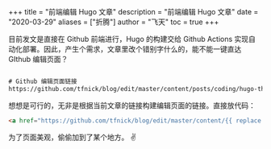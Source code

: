 +++
title = "前端编辑 Hugo 文章"
description = "前端编辑 Hugo 文章"
date = "2020-03-29"
aliases = ["折腾"]
author = "飞天"
toc = true
+++


目前发文是直接在 Github 前端进行，Hugo 的构建交给 Github Actions 实现自动化部署。因此，产生个需求，文章里改个错别字什么的，能不能一键直达 GIthub 编辑页面？

```html

# Github 编辑页面链接
https://github.com/tfnick/blog/edit/master/content/posts/coding/hugo-themes.md
```

<!--more-->

想想是可行的，无非是根据当前文章的链接构建编辑页面的链接。直接放代码：

```html
<a href="https://github.com/tfnick/blog/edit/master/content/{{ replace .File.Path "\\" "/" }}" target="_blank">编辑文章</a>
```

为了页面美观，偷偷加到了某个地方。 ✌️
